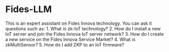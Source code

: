# Fides-LLM

This is an expert assistant on Fides Innova technology. You can ask it questions such as:
	1.	What is zk-IoT technology?
	2.	How do I install a new IoT server and join the Fides Innova IoT server network?
	3.	How do I create a new service on the Fides Innova Service Market?
	4.	What is zkMultiSensor?
	5.	How do I add ZKP to an IoT firmware?
